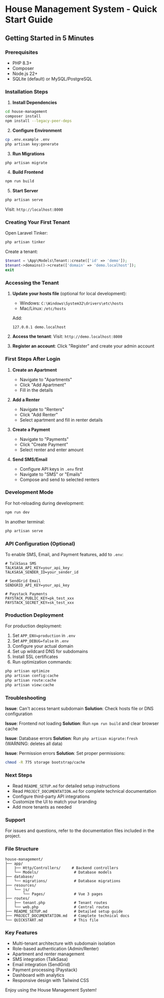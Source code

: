 # House Management System - Quick Start Guide

## Getting Started in 5 Minutes

### Prerequisites
- PHP 8.3+
- Composer
- Node.js 22+
- SQLite (default) or MySQL/PostgreSQL

### Installation Steps

1. **Install Dependencies**
```bash
cd house-management
composer install
npm install --legacy-peer-deps
```

2. **Configure Environment**
```bash
cp .env.example .env
php artisan key:generate
```

3. **Run Migrations**
```bash
php artisan migrate
```

4. **Build Frontend**
```bash
npm run build
```

5. **Start Server**
```bash
php artisan serve
```

Visit: `http://localhost:8000`

### Creating Your First Tenant

Open Laravel Tinker:
```bash
php artisan tinker
```

Create a tenant:
```php
$tenant = \App\Models\Tenant::create(['id' => 'demo']);
$tenant->domains()->create(['domain' => 'demo.localhost']);
exit
```

### Accessing the Tenant

1. **Update your hosts file** (optional for local development):
   - Windows: `C:\Windows\System32\drivers\etc\hosts`
   - Mac/Linux: `/etc/hosts`
   
   Add:
   ```
   127.0.0.1 demo.localhost
   ```

2. **Access the tenant**:
   Visit: `http://demo.localhost:8000`

3. **Register an account**:
   Click "Register" and create your admin account

### First Steps After Login

1. **Create an Apartment**
   - Navigate to "Apartments"
   - Click "Add Apartment"
   - Fill in the details

2. **Add a Renter**
   - Navigate to "Renters"
   - Click "Add Renter"
   - Select apartment and fill in renter details

3. **Create a Payment**
   - Navigate to "Payments"
   - Click "Create Payment"
   - Select renter and enter amount

4. **Send SMS/Email**
   - Configure API keys in `.env` first
   - Navigate to "SMS" or "Emails"
   - Compose and send to selected renters

### Development Mode

For hot-reloading during development:
```bash
npm run dev
```

In another terminal:
```bash
php artisan serve
```

### API Configuration (Optional)

To enable SMS, Email, and Payment features, add to `.env`:

```env
# TalkSasa SMS
TALKSASA_API_KEY=your_api_key
TALKSASA_SENDER_ID=your_sender_id

# SendGrid Email
SENDGRID_API_KEY=your_api_key

# Paystack Payments
PAYSTACK_PUBLIC_KEY=pk_test_xxx
PAYSTACK_SECRET_KEY=sk_test_xxx
```

### Production Deployment

For production deployment:

1. Set `APP_ENV=production` in `.env`
2. Set `APP_DEBUG=false` in `.env`
3. Configure your actual domain
4. Set up wildcard DNS for subdomains
5. Install SSL certificates
6. Run optimization commands:
```bash
php artisan optimize
php artisan config:cache
php artisan route:cache
php artisan view:cache
```

### Troubleshooting

**Issue**: Can't access tenant subdomain
**Solution**: Check hosts file or DNS configuration

**Issue**: Frontend not loading
**Solution**: Run `npm run build` and clear browser cache

**Issue**: Database errors
**Solution**: Run `php artisan migrate:fresh` (WARNING: deletes all data)

**Issue**: Permission errors
**Solution**: Set proper permissions:
```bash
chmod -R 775 storage bootstrap/cache
```

### Next Steps

- Read `README_SETUP.md` for detailed setup instructions
- Read `PROJECT_DOCUMENTATION.md` for complete technical documentation
- Configure third-party API integrations
- Customize the UI to match your branding
- Add more tenants as needed

### Support

For issues and questions, refer to the documentation files included in the project.

### File Structure

```
house-management/
├── app/
│   ├── Http/Controllers/     # Backend controllers
│   └── Models/                # Database models
├── database/
│   └── migrations/            # Database migrations
├── resources/
│   └── js/
│       └── Pages/             # Vue 3 pages
├── routes/
│   ├── tenant.php             # Tenant routes
│   └── web.php                # Central routes
├── README_SETUP.md            # Detailed setup guide
├── PROJECT_DOCUMENTATION.md   # Complete technical docs
└── QUICKSTART.md              # This file
```

### Key Features

- Multi-tenant architecture with subdomain isolation
- Role-based authentication (Admin/Renter)
- Apartment and renter management
- SMS integration (TalkSasa)
- Email integration (SendGrid)
- Payment processing (Paystack)
- Dashboard with analytics
- Responsive design with Tailwind CSS

Enjoy using the House Management System!
